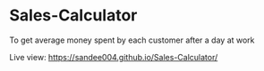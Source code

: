 # Sales-Calculator
To get average money spent by each customer after a day at work

Live view: https://sandee004.github.io/Sales-Calculator/
